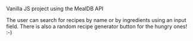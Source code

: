 Vanilla JS project using the MealDB API

The user can search for recipes by name or by ingredients using an input field.
There is also a random recipe generator button for the hungry ones! :-)
